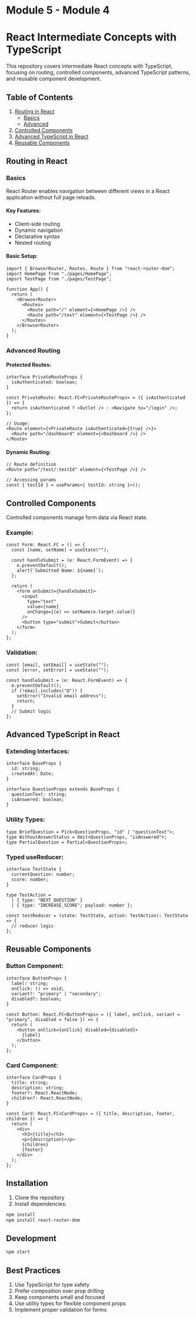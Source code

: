 # Module 5 - Module 4
# React Intermediate Concepts with TypeScript

This repository covers intermediate React concepts with TypeScript, focusing on routing, controlled components, advanced TypeScript patterns, and reusable component development.

## Table of Contents

1. [Routing in React](#routing-in-react)
   - [Basics](#basics)
   - [Advanced](#advanced-routing)
2. [Controlled Components](#controlled-components)
3. [Advanced TypeScript in React](#advanced-typescript-in-react)
4. [Reusable Components](#reusable-components)

## Routing in React

### Basics

React Router enables navigation between different views in a React application without full page reloads.

#### Key Features:
- Client-side routing
- Dynamic navigation
- Declarative syntax
- Nested routing

#### Basic Setup:
```tsx
import { BrowserRouter, Routes, Route } from "react-router-dom";
import HomePage from "./pages/HomePage";
import TestPage from "./pages/TestPage";

function App() {
  return (
    <BrowserRouter>
      <Routes>
        <Route path="/" element={<HomePage />} />
        <Route path="/test" element={<TestPage />} />
      </Routes>
    </BrowserRouter>
  );
}
```

### Advanced Routing

#### Protected Routes:
```tsx
interface PrivateRouteProps {
  isAuthenticated: boolean;
}

const PrivateRoute: React.FC<PrivateRouteProps> = ({ isAuthenticated }) => {
  return isAuthenticated ? <Outlet /> : <Navigate to="/login" />;
};

// Usage:
<Route element={<PrivateRoute isAuthenticated={true} />}>
  <Route path="/dashboard" element={<Dashboard />} />
</Route>
```

#### Dynamic Routing:
```tsx
// Route definition
<Route path="/test/:testId" element={<TestPage />} />

// Accessing params
const { testId } = useParams<{ testId: string }>();
```

## Controlled Components

Controlled components manage form data via React state.

### Example:
```tsx
const Form: React.FC = () => {
  const [name, setName] = useState("");

  const handleSubmit = (e: React.FormEvent) => {
    e.preventDefault();
    alert(`Submitted Name: ${name}`);
  };

  return (
    <form onSubmit={handleSubmit}>
      <input
        type="text"
        value={name}
        onChange={(e) => setName(e.target.value)}
      />
      <button type="submit">Submit</button>
    </form>
  );
};
```

### Validation:
```tsx
const [email, setEmail] = useState("");
const [error, setError] = useState("");

const handleSubmit = (e: React.FormEvent) => {
  e.preventDefault();
  if (!email.includes("@")) {
    setError("Invalid email address");
    return;
  }
  // Submit logic
};
```

## Advanced TypeScript in React

### Extending Interfaces:
```tsx
interface BaseProps {
  id: string;
  createdAt: Date;
}

interface QuestionProps extends BaseProps {
  questionText: string;
  isAnswered: boolean;
}
```

### Utility Types:
```tsx
type BriefQuestion = Pick<QuestionProps, "id" | "questionText">;
type WithoutAnswerStatus = Omit<QuestionProps, "isAnswered">;
type PartialQuestion = Partial<QuestionProps>;
```

### Typed useReducer:
```tsx
interface TestState {
  currentQuestion: number;
  score: number;
}

type TestAction =
  | { type: "NEXT_QUESTION" }
  | { type: "INCREASE_SCORE"; payload: number };

const testReducer = (state: TestState, action: TestAction): TestState => {
  // reducer logic
};
```

## Reusable Components

### Button Component:
```tsx
interface ButtonProps {
  label: string;
  onClick: () => void;
  variant?: "primary" | "secondary";
  disabled?: boolean;
}

const Button: React.FC<ButtonProps> = ({ label, onClick, variant = "primary", disabled = false }) => {
  return (
    <button onClick={onClick} disabled={disabled}>
      {label}
    </button>
  );
};
```

### Card Component:
```tsx
interface CardProps {
  title: string;
  description: string;
  footer?: React.ReactNode;
  children?: React.ReactNode;
}

const Card: React.FC<CardProps> = ({ title, description, footer, children }) => {
  return (
    <div>
      <h3>{title}</h3>
      <p>{description}</p>
      {children}
      {footer}
    </div>
  );
};
```

## Installation

1. Clone the repository
2. Install dependencies:
```bash
npm install
npm install react-router-dom
```

## Development

```bash
npm start
```

## Best Practices

1. Use TypeScript for type safety
2. Prefer composition over prop drilling
3. Keep components small and focused
4. Use utility types for flexible component props
5. Implement proper validation for forms

